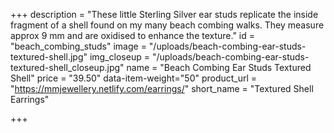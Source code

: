 +++
description = "These little Sterling Silver ear studs replicate the inside fragment of a shell found on my many beach combing walks. They measure approx 9 mm and are oxidised to enhance the texture."
id = "beach_combing_studs"
image = "/uploads/beach-combing-ear-studs-textured-shell.jpg"
img_closeup = "/uploads/beach-combing-ear-studs-textured-shell_closeup.jpg"
name = "Beach Combing Ear Studs Textured Shell"
price = "39.50"
data-item-weight="50"
product_url = "https://mmjewellery.netlify.com/earrings/"
short_name = "Textured Shell Earrings"

+++
